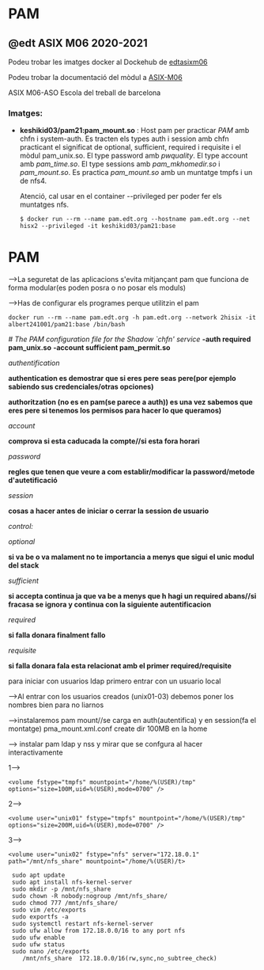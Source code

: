 # PAM

## @edt ASIX M06 2020-2021


Podeu trobar les imatges docker al Dockehub de [edtasixm06](https://hub.docker.com/u/edtasixm06/)

Podeu trobar la documentació del mòdul a [ASIX-M06](https://sites.google.com/site/asixm06edt/)

ASIX M06-ASO Escola del treball de barcelona

### Imatges:

* **keshikid03/pam21:pam_mount.so** : Host pam per practicar *PAM* amb chfn i system-auth. Es tracten els types
  auth i session amb chfn practicant el significat de optional, sufficient, required i requisite i el 
  mòdul pam_unix.so. El type password amb *pwquality*. El type account amb *pam_time.so*. 
  El type sessions amb *pam_mkhomedir.so* i *pam_mount.so*. Es practica *pam_mount.so* amb un muntatge tmpfs
  i un de nfs4.

  Atenció, cal usar en el container --privileged per poder fer els muntatges nfs.

  ```
  $ docker run --rm --name pam.edt.org --hostname pam.edt.org --net hisx2 --privileged -it keshikid03/pam21:base
  ```
  
# PAM

-->La seguretat de las aplicacions s'evita mitjançant pam que funciona de forma modular(es poden posra o no posar els moduls)

-->Has de configurar els programes perque utilitzin el pam
 
```
docker run --rm --name pam.edt.org -h pam.edt.org --network 2hisix -it albert241001/pam21:base /bin/bash
```

*# The PAM configuration file for the Shadow `chfn' service*
**-auth    required        pam_unix.so**
**-account sufficient      pam_permit.so**

*authentification*

**authentication es demostrar que si eres pere seas pere(por ejemplo sabiendo sus credenciales/otras opciones)**

**authoritzation (no es en pam(se parece a auth)) es una vez sabemos que eres pere si tenemos los permisos para hacer lo que queramos)**

*account*

**comprova si esta caducada la compte//si esta fora horari**

*password*

**regles que tenen que veure a com establir/modificar la password/metode d'autetificació**

*session*

**cosas a hacer antes de iniciar o cerrar la session de usuario**

*control:*

*optional*

**si va be o va malament no te importancia a menys que sigui el unic modul del stack**

*sufficient*

**si accepta continua ja que va be a menys que h hagi un required abans//si fracasa se ignora y continua con la siguiente autentificacion**

*required*

**si falla donara finalment fallo**

*requisite*

**si falla donara fala esta relacionat amb el primer required/requisite**

para iniciar con usuarios ldap primero entrar con un usuario local

-->Al entrar con los usuarios creados (unix01-03) debemos poner los nombres bien para no liarnos

-->instalaremos pam mount//se carga en auth(autentifica) y en session(fa el montatge) pma_mount.xml.conf create dir 100MB en la home 

--> instalar pam ldap y nss y mirar que se confgura al hacer interactivamente

1-->
```
<volume fstype="tmpfs" mountpoint="/home/%(USER)/tmp" options="size=100M,uid=%(USER),mode=0700" />
```
2-->
```
<volume user="unix01" fstype="tmpfs" mountpoint="/home/%(USER)/tmp" options="size=200M,uid=%(USER),mode=0700" />
```
3-->
```
<volume user="unix02" fstype="nfs" server="172.18.0.1" path="/mnt/nfs_share" mountpoint="/home/%(USER)/t>
```

```
 sudo apt update
 sudo apt install nfs-kernel-server
 sudo mkdir -p /mnt/nfs_share
 sudo chown -R nobody:nogroup /mnt/nfs_share/
 sudo chmod 777 /mnt/nfs_share/
 sudo vim /etc/exports
 sudo exportfs -a
 sudo systemctl restart nfs-kernel-server
 sudo ufw allow from 172.18.0.0/16 to any port nfs
 sudo ufw enable
 sudo ufw status
 sudo nano /etc/exports
	/mnt/nfs_share  172.18.0.0/16(rw,sync,no_subtree_check)
```
